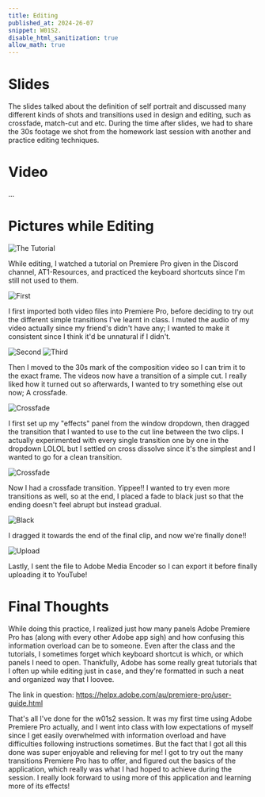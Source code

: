 ```yaml
---
title: Editing
published_at: 2024-26-07
snippet: W01S2.
disable_html_sanitization: true
allow_math: true
---
```


# Slides

The slides talked about the definition of self portrait and discussed many different kinds of shots and transitions used in design and editing, such as crossfade, match-cut and etc. During the time after slides, we had to share the 30s footage we shot from the homework last session with another and practice editing techniques. 

# Video

...

# Pictures while Editing

![The Tutorial](/w01s2/tutorial%20pp.png)

While editing, I watched a tutorial on Premiere Pro given in the Discord channel, AT1-Resources, and practiced the keyboard shortcuts since I'm still not used to them.  

![First](/w01s2/screenshot%20pp.png)

I first imported both video files into Premiere Pro, before deciding to try out the different simple transitions I've learnt in class. I muted the audio of my video actually since my friend's didn't have any; I wanted to make it consistent since I think it'd be unnatural if I didn't.

![Second](/w01s2/screenshot%20pp2.png)
![Third](/w01s2/screenshot%20pp3.png)

Then I moved to the 30s mark of the composition video so I can trim it to the exact frame. The videos now have a transition of a simple cut. I really liked how it turned out so afterwards, I wanted to try something else out now; A crossfade.

![Crossfade](/w01s2/windows%20effects.png)

I first set up my "effects" panel from the window dropdown, then dragged the transition that I wanted to use to the cut line between the two clips. I actually experimented with every single transition one by one in the dropdown LOLOL but I settled on cross dissolve since it's the simplest and I wanted to go for a clean transition.

![Crossfade](/w01s2/drag.png)

Now I had a crossfade transition. Yippee!! I wanted to try even more transitions as well, so at the end, I placed a fade to black just so that the ending doesn't feel abrupt but instead gradual. 

![Black](/w01s2/black.png)

I dragged it towards the end of the final clip, and now we're finally done!!

![Upload](/w01s2/upload.png)

Lastly, I sent the file to Adobe Media Encoder so I can export it before finally uploading it to YouTube!

# Final Thoughts

While doing this practice, I realized just how many panels Adobe Premiere Pro has (along with every other Adobe app sigh) and how confusing this information overload can be to someone. Even after the class and the tutorials, I sometimes forget which keyboard shortcut is which, or which panels I need to open. Thankfully, Adobe has some really great tutorials that I often up while editing just in case, and they're formatted in such a neat and organized way that I loovee.

The link in question: https://helpx.adobe.com/au/premiere-pro/user-guide.html

That's all I've done for the w01s2 session. It was my first time using Adobe Premiere Pro actually, and I went into class with low expectations of myself since I get easily overwhelmed with information overload and have difficulties following instructions sometimes. But the fact that I got all this done was super enjoyable and relieving for me! I got to try out the many transitions Premiere Pro has to offer, and figured out the basics of the application, which really was what I had hoped to achieve during the session. I really look forward to using more of this application and learning more of its effects!